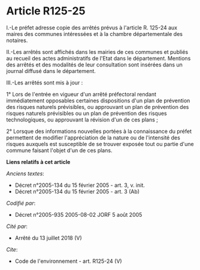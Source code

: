 # Article R125-25

I.-Le préfet adresse copie des arrêtés prévus à l'article R. 125-24 aux maires des communes intéressées et à la chambre
départementale des notaires. 

II.-Les arrêtés sont affichés dans les mairies de ces communes et publiés au recueil des actes administratifs de l'Etat dans
le département. Mentions des arrêtés et des modalités de leur consultation sont insérées dans un journal diffusé dans le
département. 

III.-Les arrêtés sont mis à jour : 

1° Lors de l'entrée en vigueur d'un arrêté préfectoral rendant immédiatement opposables certaines dispositions d'un plan de
prévention des risques naturels prévisibles, ou approuvant un plan de prévention des risques naturels prévisibles ou un plan
de prévention des risques technologiques, ou approuvant la révision d'un de ces plans ; 

2° Lorsque des informations nouvelles portées à la connaissance du préfet permettent de modifier l'appréciation de la nature
ou de l'intensité des risques auxquels est susceptible de se trouver exposée tout ou partie d'une commune faisant l'objet
d'un de ces plans.

**Liens relatifs à cet article**

_Anciens textes_:

  - Décret n°2005-134 du 15 février 2005 - art. 3, v. init.
  - Décret n°2005-134 du 15 février 2005 - art. 3 (Ab)

_Codifié par_:

  - Décret n°2005-935 2005-08-02 JORF 5 août 2005

_Cité par_:

  - Arrêté du 13 juillet 2018 (V)

_Cite_:

  - Code de l'environnement - art. R125-24 (V)
